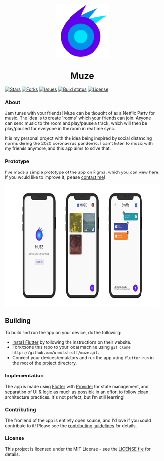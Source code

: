 <p align='center'><img height='175px' width='175px' src='./assets/branding/logo.png' alt='Muze'/></p>

<h1 align='center'> Muze </h1>

[![Stars](https://img.shields.io/github/stars/urmilshroff/muze)](https://github.com/urmilshroff/muze/stargazers)
[![Forks](https://img.shields.io/github/forks/urmilshroff/muze)](https://github.com/urmilshroff/muze/network)
[![Issues](https://img.shields.io/github/issues/urmilshroff/muze)](https://github.com/urmilshroff/muze/issues)
[![Build status](https://img.shields.io/github/workflow/status/urmilshroff/muze/Build)](https://github.com/urmilshroff/muze/actions?query=workflow%3ABuild)
[![License](https://img.shields.io/github/license/urmilshroff/muze)](https://github.com/urmilshroff/muze/blob/main/LICENSE)

### About

Jam tunes with your friends! Muze can be thought of as a [Netflix Party](https://www.netflixparty.com/) for music. The idea is to create 'rooms' which your friends can join. Anyone can send music to the room and play/pause a track, which will then be play/paused for everyone in the room in realtime sync.

It is my personal project with the idea being inspired by social distancing norms during the 2020 coronavirus pandemic. I can't listen to music with my friends anymore, and this app aims to solve that.

### Prototype

I've made a simple prototype of the app on Figma, which you can view [here](https://www.figma.com/file/son6xQvcS1tEbm1lRPS7Uh/Muze-Prototype?node-id=0%3A1). If you would like to improve it, please [contact me](https://urmilshroff.tech/)!

<p align='center'><img height='400px' width='800px' src='./assets/branding/prototype.png' alt='Prototype'/></p>

## Building

To build and run the app on your device, do the following:

-   [Install Flutter](https://flutter.dev/docs/get-started/install/) by following the instructions on their website.
-   Fork/clone this repo to your local machine using `git clone https://github.com/urmilshroff/muze.git`.
-   Connect your devices/emulators and run the app using `flutter run` in the root of the project directory.

### Implementation

The app is made using [Flutter](https://github.com/flutter/flutter) with [Provider](https://pub.dev/packages/provider) for state management, and separation of UI & logic as much as possible in an effort to follow clean architecture practices. It's not perfect, but I'm still learning!

### Contributing

The frontend of the app is entirely open source, and I'd love if you could contribute to it! Please see the [contributing guidelines](CONTRIBUTING.md) for details.

### License

This project is licensed under the MIT License - see the [LICENSE file](LICENSE) for details.
